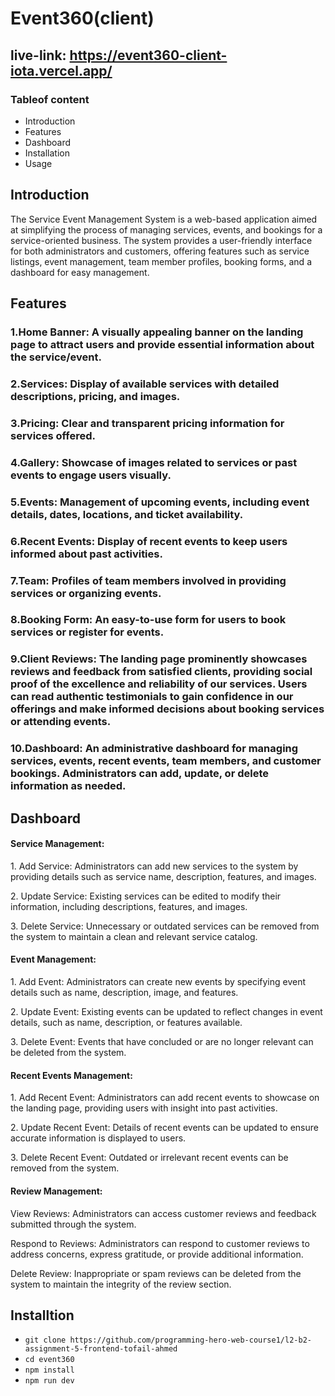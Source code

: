 # Event360(client)
## live-link: https://event360-client-iota.vercel.app/

### Tableof content
- Introduction
- Features
- Dashboard
- Installation
- Usage


## Introduction
<p>The Service Event Management System is a web-based application aimed at simplifying the process of managing services, events, and bookings for a service-oriented business. The system provides a user-friendly interface for both administrators and customers, offering features such as service listings, event management, team member profiles, booking forms, and a dashboard for easy management.</p>


## Features
### 1.Home Banner: A visually appealing banner on the landing page to attract users and provide essential information about the service/event.

### 2.Services: Display of available services with detailed descriptions, pricing, and images.

### 3.Pricing: Clear and transparent pricing information for services offered.

### 4.Gallery: Showcase of images related to services or past events to engage users visually.

### 5.Events: Management of upcoming events, including event details, dates, locations, and ticket availability.

### 6.Recent Events: Display of recent events to keep users informed about past activities.

### 7.Team: Profiles of team members involved in providing services or organizing events.

### 8.Booking Form: An easy-to-use form for users to book services or register for events.

### 9.Client Reviews: The landing page prominently showcases reviews and feedback from satisfied clients, providing social proof of the excellence and reliability of our services. Users can read authentic testimonials to gain confidence in our offerings and make informed decisions about booking services or attending events.

### 10.Dashboard: An administrative dashboard for managing services, events, recent events, team members, and customer bookings. Administrators can add, update, or delete information as needed.


## Dashboard

<h4>Service Management:</h4>
<p>1. Add Service: Administrators can add new services to the system by providing details such as service name, description, features, and images.</p>
<p>2. Update Service: Existing services can be edited to modify their information, including descriptions, features, and images.</p>
<p>3. Delete Service: Unnecessary or outdated services can be removed from the system to maintain a clean and relevant service catalog.</p>

<h4>Event Management:</h4>
<p>1. Add Event: Administrators can create new events by specifying event details such as name, description, image,  and features.</p>
<p>2. Update Event: Existing events can be updated to reflect changes in event details, such as name, description, or features available.</p>
<p>3. Delete Event: Events that have concluded or are no longer relevant can be deleted from the system.</p>

<h4>Recent Events Management:</h4>
<p>1. Add Recent Event: Administrators can add recent events to showcase on the landing page, providing users with insight into past activities.</p>
<p>2. Update Recent Event: Details of recent events can be updated to ensure accurate information is displayed to users.</p>
<p>3. Delete Recent Event: Outdated or irrelevant recent events can be removed from the system.</p>
<h4>Review Management:</h4>
<p>View Reviews: Administrators can access customer reviews and feedback submitted through the system.</p>
<p>Respond to Reviews: Administrators can respond to customer reviews to address concerns, express gratitude, or provide additional information.</p>
<p>Delete Review: Inappropriate or spam reviews can be deleted from the system to maintain the integrity of the review section.</p>


## Installtion

- `git clone https://github.com/programming-hero-web-course1/l2-b2-assignment-5-frontend-tofail-ahmed`
- `cd event360`
- `npm install`
- `npm run dev`


